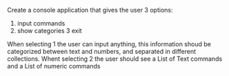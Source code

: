 Create a console application that gives the user 3 options:
1. input commands
2. show categories
3 exit

When selecting 1 the user can input anything, this information shoud be categorized between text and numbers, and separated in different collections.
Whent selecting 2 the user should see a List of Text commands and a List of numeric commands
